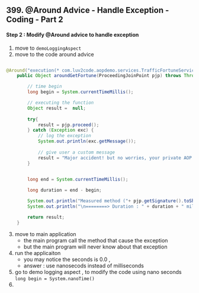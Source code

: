 ## 399. @Around Advice - Handle Exception - Coding - Part 2

#### Step 2 : Modify @Around  advice to handle exception 
1. move to `demoLoggingAspect`
2. move to the code around advice 
```java

@Around("execution(* com.luv2code.aopdemo.services.TrafficFortuneService.getFortune(..))")
    public Object aroundGetFortune(ProceedingJoinPoint pjp) throws Throwable {

        // time begin
        long begin = System.currentTimeMillis();

        // executing the function
        Object result =  null;
        
        try{
            result = pjp.proceed();
        } catch (Exception exc) {
            // log the exception 
            System.out.println(exc.getMessage());
            
            // give user a custom message 
            result = "Major accident! but no worries, your private AOP helicopter is on the way!";
        }
        

        long end = System.currentTimeMillis();

        long duration = end - begin;

        System.out.println("Measured method ("+ pjp.getSignature().toShortString() +")");
        System.out.println("\n========> Duration : " + duration + " milliseconds");

        return result;
    }
```

3. move to main application 
    * the main program call the method that cause the exception 
    * but the main program will never know about that exception 
5. run the applicaiton 
    * you may notice the seconds is 0.0 , 
    * answer : use nanosecods instead of milliseconds 
6. go to demo logging aspect , to modify the code using nano seconds 
`long begin = System.nanoTime()`
7. 